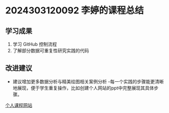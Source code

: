 # 2024303120092 李婷的课程总结

## 学习成果
1. 学习 GitHub 控制流程
2. 了解部分数据可重复性研究实践的代码

## 改进建议
- 建议增加更多数据分析与精美绘图相关案例分析
-每一个实践的步骤能更清晰地展现，便于学生重复操作，比如创建个人网站的ppt中完整展现其具体步骤。


[个人课程网站](https://liting-shu.github.io/litingshu/)
